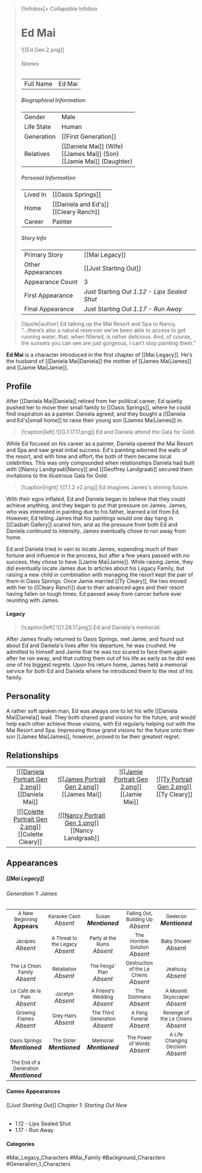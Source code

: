 > [!infobox]+ Collapsible Infobox
> # Ed Mai
> ![[Ed Gen 2.png]] 
> ###### Names 
> |  |  | 
> | ---- | ---- | 
> | Full Name | Ed Mai | 
>
> ##### Biographical Information
> |  |  | 
> | ---- | ---- | 
> | Gender | Male | 
> | Life State | Human |
> | Generation | [[First Generation]] |
> | Relatives | [[Daniela Mai]] (Wife)<br>[[James Mai]] (Son)<br>[[Jamie Mai]] (Daughter)
> 
> ##### Personal Information
> |  |  | 
> | ---- | ---- | 
> | Lived In |[[Oasis Springs]]| 
> | Home |[[Daniela and Ed's]]<br>[[Cleary Ranch]]| 
> | Career | Painter | 
> 
> ##### Story Info
> |  |  | 
> | ---- | ---- | 
> | Primary Story | [[Mai Legacy]] | 
> | Other Appearances | [[Just Starting Out]] | 
> | Appearance Count | 3 | 
> | First Appearance |Just Starting Out *1.12 - Lips Sealed Shut*
> | Final Appearance | Just Starting Out *1.17 - Run Away*

> [!quote|author] Ed talking up the Mai Resort and Spa to Nancy.
> “...there’s also a natural reservoir we’ve been able to access to get running water, that, when filtered, is rather delicious. And, of course, the sunsets you can see are just gorgeous, I can’t stop painting them.”

**Ed Mai** is a character introduced in the first chapter of [[Mai Legacy]]. He's the husband of [[Daniela Mai|Daniela]] the mother of [[James Mai|James]] and [[Jamie Mai|Jamie]].

## Profile
After [[Daniela Mai|Daniela]] retired from her political career, Ed quietly pushed her to move their small family to [[Oasis Springs]], where he could find inspiration as a painter. Daniela agreed, and they bought a [[Daniela and Ed's|small home]] to raise their young son [[James Mai|James]] in.

> [!caption|left]
> ![[G.1.17.17.png]] 
> Ed and Daniela attend the Gala for Gold.

While Ed focused on his career as a painter, Daniela opened the Mai Resort and Spa and saw great initial success. Ed's painting adorned the walls of the resort, and with time and effort, the both of them became local celebrities. This was only compounded when relationships Daniela had built with [[Nancy Landgraab|Nancy]] and [[Geoffrey Landgraab]] secured them invitations to the illustrious Gala for Gold.

> [!caption|right]
> ![[1.1.2 v2.png]] 
> Ed imagines James's shining future.

With their egos inflated, Ed and Daniela began to believe that they could achieve anything, and they began to put that pressure on James. James, who was interested in painting due to his father, learned a lot from Ed. However, Ed telling James that his paintings would one day hang in [[Casbah Gallery]] scared him, and as the pressure from both Ed and Daniela continued to intensity, James eventually chose to run away from home.

Ed and Daniela tried in vain to locate James, expending much of their fortune and influence in the process, but after a few years passed with no success, they chose to have [[Jamie Mai|Jamie]]. While raising Jamie, they did eventually locate James due to articles about his Legacy Family, but raising a new child in combination with managing the resort kept the pair of them in Oasis Springs. Once Jamie married [[Ty Cleary]], the two moved with her to [[Cleary Ranch]] due to their advanced ages and their resort having fallen on tough times. Ed passed away from cancer before ever reuniting with James.

#### Legacy
> [!caption|left]
> ![[1.28.17.png]] 
> Ed and Daniela's memorial.

After James finally returned to Oasis Springs, met Jamie, and found out about Ed and Daniela's lives after his departure, he was crushed. He admitted to himself and Jamie that he was too scared to face them again after he ran away, and that cutting them out of his life as early as he did was one of his biggest regrets. Upon his return home, James held a memorial service for both Ed and Daniela where he introduced them to the rest of his family.

## Personality
A rather soft spoken man, Ed was always one to let his wife [[Daniela Mai|Daniela]] lead. They both shared grand visions for the future, and would help each other achieve those visions, with Ed regularly helping out with the Mai Resort and Spa. Impressing those grand visions for the future onto their son [[James Mai|James]], however, proved to be their greatest regret.

## Relationships
| | | | |
| ------------------------------------------------------------- | -------------------------------------------- | ------------------------------------------ | --------------------------------------------- |
| <center>[![[Daniela Portrait Gen 2.png]]](<Daniela Mai>)<br>[[Daniela Mai]]|<center>[![[James Portrait Gen 2.png]]](<James Mai>)<br>[[James Mai]]| <center>[![[Jamie Portrait Gen 2.png]]](<Jamie Mai>)<br>[[Jamie Mai]]| <center>[![[Ty Portrait Gen 2.png]]](<Ty Cleary>)<br>[[Ty Cleary]]|
| <center>[![[Colette Portrait Gen 2.png]]](<Colette Cleary>)<br>[[Colette Cleary]]|<center>[![[Nancy Portrait Gen 1.png]]](<Nancy Landgraab>)<br>[[Nancy Landgraab]]|

## Appearances
##### [[Mai Legacy]]
###### Generation 1: James
|                                                                       |     |     |     |     |
| --------------------------------------------------------------------- | --- | --- | --- | --- |
| <center><font size=2>A New Beginning<br><font size=3>**Appears**  | <center><font size=2>Karaoke Cash<br><font size=3>*Absent* | <center><font size=2>Susan<br><font size=3>***Mentioned***| <center><font size=2>Falling Out, Building Up<br><font size=3>*Absent*| <center><font size=2>Geekcon<br><font size=3>***Mentioned*** |
| <center><font size=2>Jacques<br><font size=3>*Absent*  | <center><font size=2>A Threat to the Legacy<br><font size=3>*Absent* | <center><font size=2>Party at the Ruins<br><font size=3>*Absent* | <center><font size=2>The Horrible Solution<br><font size=3>*Absent*| <center><font size=2>Baby Shower<br><font size=3>*Absent*|
| <center><font size=2>The Le Chien Family<br><font size=3>*Absent*  | <center><font size=2>Retaliation<br><font size=3>*Absent*| <center><font size=2>The Fengs' Plan<br><font size=3>*Absent* | <center><font size=2>Destruction of the Le Chiens<br><font size=3>*Absent*| <center><font size=2>Jealousy<br><font size=3>*Absent* |
| <center><font size=2>Le Café de la Pain<br><font size=3>*Absent*  | <center><font size=2>Jocelyn<br><font size=3>*Absent* | <center><font size=2>A Friend's Wedding<br><font size=3>*Absent* | <center><font size=2>The Dishmans<br><font size=3>*Absent* | <center><font size=2>A Moonlit Skyscraper<br><font size=3>*Absent* |
| <center><font size=2>Growing Flames<br><font size=3>*Absent* | <center><font size=2>Grey Hairs<br><font size=3>*Absent*  | <center><font size=2>The Third Generation<br><font size=3>*Absent* | <center><font size=2>A Feng Funeral<br><font size=3>*Absent* | <center><font size=2>Revenge of the Le Chiens<br><font size=3>*Absent*|
| <center><font size=2>Oasis Springs<br><font size=3>***Mentioned*** | <center><font size=2>The Sister<br><font size=3>***Mentioned***| <center><font size=2>Memorial<br><font size=3>***Mentioned*** | <center><font size=2>The Power of Words<br><font size=3>*Absent*| <center><font size=2>A Life Changing Decision<br><font size=3>*Absent* |
| <center><font size=2>The End of a Generation<br><font size=3>***Mentioned***  |

#### Cameo Appearances
###### [[Just Starting Out]] Chapter 1: Starting Out New
- 1.12 - Lips Sealed Shut
- 1.17 - Run Away

#### Categories
#Mai_Legacy_Characters #Mai_Family #Background_Characters #Generation_1_Characters